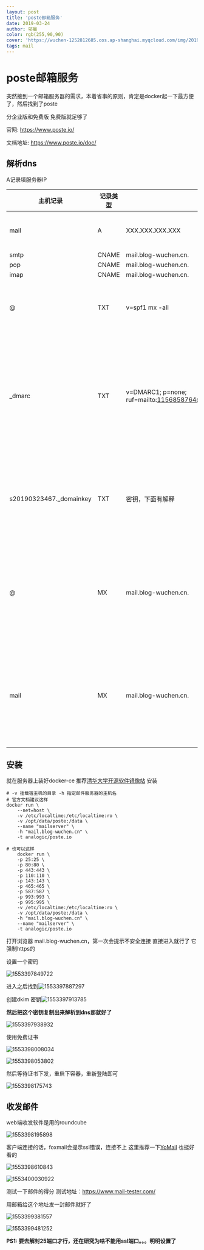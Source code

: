 ```yaml
---
layout: post
title: 'poste邮箱服务'
date: 2019-03-24
author: 邬晨
color: rgb(255,90,90)
cover: 'https://wuchen-1252812685.cos.ap-shanghai.myqcloud.com/img/2019-03-24/th.jpg'
tags: mail
---
```


# poste邮箱服务

突然接到一个邮箱服务器的需求，本着省事的原则，肯定是docker起一下最方便了，然后找到了poste

分企业版和免费版 免费版就足够了

官网: <https://www.poste.io/>

文档地址: <https://www.poste.io/doc/>



## 解析dns

A记录填服务器IP

| 主机记录                | 记录类型 | 记录值                                                       | 备注                                            |
| ----------------------- | -------- | ------------------------------------------------------------ | ----------------------------------------------- |
| mail                    | A        | XXX.XXX.XXX.XXX                                              | 解析到邮件服务器                                |
| smtp                    | CNAME    | mail.blog-wuchen.cn.                                         |                                                 |
| pop                     | CNAME    | mail.blog-wuchen.cn.                                         |                                                 |
| imap                    | CNAME    | mail.blog-wuchen.cn.                                         |                                                 |
| @                       | TXT      | v=spf1 mx -all                                               | 只允许mx地址发邮件                              |
| _dmarc                  | TXT      | v=DMARC1; p=none; ruf=mailto:1156858764@qq.com;rua=mailto:1156858764@qq.com | 验证邮件签名,识别并拦截伪造邮件，发送到指定邮箱 |
| s20190323467._domainkey | TXT      | 密钥，下面有解释                                             | 验证邮件签名,识别并拦截钓鱼邮件                 |
| @                       | MX       | mail.blog-wuchen.cn.                                         | 用于指定负责处理发往收件人域名的邮件服务器      |
| mail                    | MX       | mail.blog-wuchen.cn.                                         | 用于指定负责处理发往收件人域名的邮件服务器      |

## 安装

就在服务器上装好docker-ce 推荐[清华大学开源软件镜像站](<https://mirrors.tuna.tsinghua.edu.cn/help/docker-ce/>) 安装

```shell
# -v 挂载宿主机的目录 -h 指定邮件服务器的主机名
# 官方文档建议这样
docker run \
    --net=host \
    -v /etc/localtime:/etc/localtime:ro \
    -v /opt/data/poste:/data \
    --name "mailserver" \
    -h "mail.blog-wuchen.cn" \
    -t analogic/poste.io
    
# 也可以这样
    docker run \
    -p 25:25 \
    -p 80:80 \
    -p 443:443 \
    -p 110:110 \
    -p 143:143 \
    -p 465:465 \
    -p 587:587 \
    -p 993:993 \
    -p 995:995 \
    -v /etc/localtime:/etc/localtime:ro \
    -v /opt/data/poste:/data \
    -h "mail.blog-wuchen.cn" \
    --name "mailserver" \
    -t analogic/poste.io
```

打开浏览器 mail.blog-wuchen.cn，第一次会提示不安全连接 直接进入就行了 它强制https的

设置一个密码

![1553397849722](https://wuchen-1252812685.cos.ap-shanghai.myqcloud.com/img/2019-03-24/1553397849722.png)

进入之后找到![1553397887297](https://wuchen-1252812685.cos.ap-shanghai.myqcloud.com/img/2019-03-24/1553397887297.png)

创建dkim 密钥![1553397913785](https://wuchen-1252812685.cos.ap-shanghai.myqcloud.com/img/2019-03-24/1553397913785.png)

**然后把这个密钥复制出来解析到dns那就好了**

![1553397938932](https://wuchen-1252812685.cos.ap-shanghai.myqcloud.com/img/2019-03-24/1553397938932.png)

使用免费证书

![1553398008034](https://wuchen-1252812685.cos.ap-shanghai.myqcloud.com/img/2019-03-24/1553398008034.png)

![1553398053802](https://wuchen-1252812685.cos.ap-shanghai.myqcloud.com/img/2019-03-24/1553398053802.png)

然后等待证书下发，重启下容器，重新登陆即可

![1553398175743](https://wuchen-1252812685.cos.ap-shanghai.myqcloud.com/img/2019-03-24/1553398175743.png)

## 收发邮件

web端收发软件是用的roundcube

![1553398195898](https://wuchen-1252812685.cos.ap-shanghai.myqcloud.com/img/2019-03-24/1553398195898.png)

客户端连接的话，foxmail会提示ssl错误，连接不上 这里推荐一下[YoMail](<http://www.nextechat.com/>) 也挺好看的

![1553398610843](https://wuchen-1252812685.cos.ap-shanghai.myqcloud.com/img/2019-03-24/1553398610843.png)

![1553400030922](https://wuchen-1252812685.cos.ap-shanghai.myqcloud.com/img/2019-03-24/1553400030922.png)

测试一下邮件的得分 测试地址：<https://www.mail-tester.com/>

用邮箱给这个地址发一封邮件就好了

![1553399381557](https://wuchen-1252812685.cos.ap-shanghai.myqcloud.com/img/2019-03-24/1553399381557.png)

![1553399481252](https://wuchen-1252812685.cos.ap-shanghai.myqcloud.com/img/2019-03-24/1553399481252.png)


**PS1: 要去解封25端口才行，还在研究为啥不能用ssl端口。。。明明设置了**
